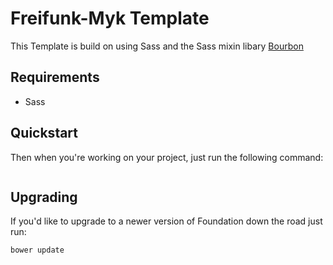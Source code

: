 # Freifunk-Myk Template

This Template is build on using Sass and the Sass mixin libary [Bourbon]()

## Requirements

  * Sass

## Quickstart


Then when you're working on your project, just run the following command:

```bash
```

## Upgrading

If you'd like to upgrade to a newer version of Foundation down the road just run:

```bash
bower update
```
